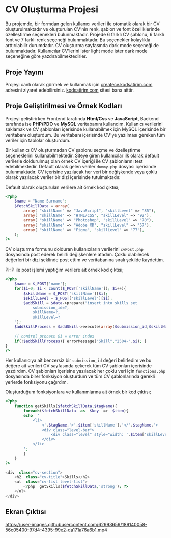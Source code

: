 
# CV Oluşturma Projesi
Bu projemde, bir formdan gelen kullanıcı verileri ile otomatik olarak bir CV oluşturulmaktadır ve oluşturulan CV'nin renk, şablon ve font özelliklerinde özelleştirme seçenekleri bulunmaktadır. Projede 6 farklı CV şablonu, 6 farklı font ve 7 farklı renk seçeneği bulunmaktadır. Bu seçenekler kolaylıkla arttırılabilir durumdadır. CV oluşturma sayfasında dark mode seçeneği de bulunmaktadır. Kullanıcılar CV'lerini ister light mode ister dark mode seçeneğine göre yazdırabilmektedirler. 

## Proje Yayını
Projeyi canlı olarak görmek ve kullanmak için [createcv.kodsatirim.com](https://createcv.kodsatirim.com) adresini ziyaret edebilirsiniz. [kodsatirim.com](https://kodsatirim.com/) sitesi bana aittir.

## Proje Geliştirilmesi ve Örnek Kodları

Projeyi geliştirirken Frontend tarafında **Html/Css** ve **JavaScript**, Backend tarafında ise **PHP/PDO** ve **MySQL** veritabanını kullandım. Kullanıcı verilerini saklamak ve CV şablonları içerisinde kullanabilmek için MySQL içerisinde bir veritabanı oluşturdum. Bu veritabanı içerisinde CV'ye yazılması gereken tüm veriler için tablolar oluşturdum. 

Bir kullanıcı CV oluşturmadan CV şablonu seçme ve özelleştirme seçeneklerini kullanabilmektedir. Siteye giren kullanıcılar ilk olarak default verilerle doldurulmuş olan örnek CV içeriği ile CV şablonlarını test edebilmektedir. Default olarak gelen veriler `dummy.php` dosyası içerisinde bulunmaktadır. CV içerisine yazılacak her veri bir değişkende veya çoklu olarak yazılacak veriler bir dizi içerisinde tutulmaktadır.

Default olarak oluşturulan verilere ait örnek kod çıktısı;
```php
<?php
	$name = "Name Surname";
	$fetchSkillData = array(
		array( "skillName" => "JavaScript", "skillLevel" => "85"),
		array( "skillName" => "HTML/CSS", "skillLevel" => "92"),
		array( "skillName" => "Photoshop", "skillLevel" => "70"),
		array( "skillName" => "Adobe XD", "skillLevel" => "57"),
		array( "skillName" => "Figma", "skillLevel" => "77"),
	);
?>
```

CV oluşturma formunu dolduran kullanıcıların verilerini `cvPost.php` dosyasında post ederek belirli değişkenlere atadım. Çoklu olabilecek değerleri bir dizi şeklinde post ettim ve veritabanına sıralı şekilde kaydettim. 

PHP ile post işlemi yaptığım verilere ait örnek kod çıktısı;
```php
<?php
	$name = $_POST['name'];
	for($i=0; $i < count($_POST['skillName']); $i++){
		$skillName = $_POST['skillName'][$i];
		$skillLevel = $_POST['skillLevel'][$i];
		$addSkill = $data->prepare("insert into skills set
			submission_id=?,
			skillName=?,
			skillLevel=?
	");
	$addSkillProcess = $addSkill->execute(array($submission_id,$skillName,$skillLevel));
	
	// control process $i = error index
	if(!$addSkillProcess){ errorMessage("Skill","2504-".$i); }
}
?>
```
Her kullanıcıya ait benzersiz bir `submission_id` değeri belirledim ve bu değere ait verileri CV sayfasında çekerek tüm CV şablonları içerisinde yazdırdım. CV şablonları içerisine yazılacak her çoklu veri için `functions.php` dosyasında birer fonksiyon oluşturdum ve tüm CV şablonlarında gerekli yerlerde fonksiyonu çağırdım. 

Oluşturduğum fonksiyonlara ve kullanımlarına ait örnek bir kod çıktısı;

```php
<?php
	function getSkills($fetchSkillData,$tagName){
		foreach($fetchSkillData  as  $key  =>  $item){
		echo  '
			<li>
				<'.$tagName.'>'.$item['skillName'].'</'.$tagName.'>
				<div class="level-bar">
					<div class="level" style="width: '.$item['skillLevel'].'%;"></div>
				</div>
			</li>
		';
		}
	}
?>

<div  class="cv-section">
	<h2  class="cv-title">Skills</h2>
	<ul  class="cv-list level-list">
		<?php  getSkills($fetchSkillData,'strong'); ?>
	</ul>
</div>
```

## Ekran Çıktısı
https://user-images.githubusercontent.com/62993659/189140058-56c05400-97d4-4395-99e2-da171a76a6b1.mp4


